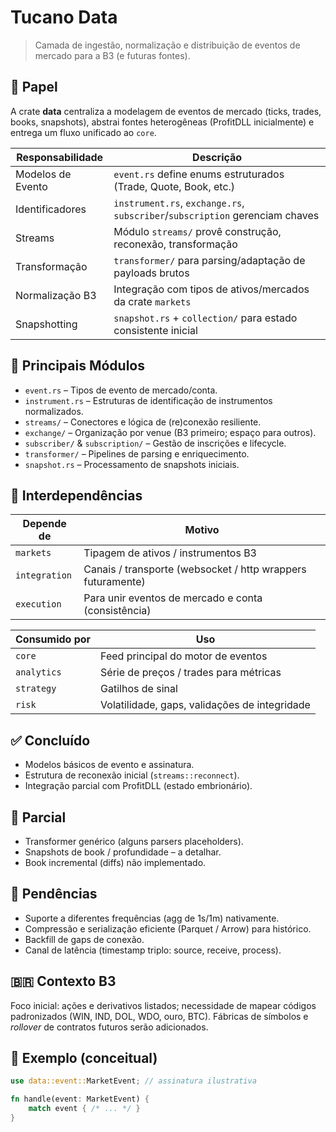 # Tucano Data

> Camada de ingestão, normalização e distribuição de eventos de mercado para a B3 (e futuras fontes).

## 🎯 Papel
A crate **data** centraliza a modelagem de eventos de mercado (ticks, trades, books, snapshots), abstrai fontes heterogêneas (ProfitDLL inicialmente) e entrega um fluxo unificado ao `core`.

| Responsabilidade | Descrição |
|------------------|-----------|
| Modelos de Evento | `event.rs` define enums estruturados (Trade, Quote, Book, etc.) |
| Identificadores | `instrument.rs`, `exchange.rs`, `subscriber`/`subscription` gerenciam chaves |
| Streams | Módulo `streams/` provê construção, reconexão, transformação |
| Transformação | `transformer/` para parsing/adaptação de payloads brutos |
| Normalização B3 | Integração com tipos de ativos/mercados da crate `markets` |
| Snapshotting | `snapshot.rs` + `collection/` para estado consistente inicial |

## 🔑 Principais Módulos
- `event.rs` – Tipos de evento de mercado/conta.
- `instrument.rs` – Estruturas de identificação de instrumentos normalizados.
- `streams/` – Conectores e lógica de (re)conexão resiliente.
- `exchange/` – Organização por venue (B3 primeiro; espaço para outros).
- `subscriber/` & `subscription/` – Gestão de inscrições e lifecycle.
- `transformer/` – Pipelines de parsing e enriquecimento.
- `snapshot.rs` – Processamento de snapshots iniciais.

## 🔗 Interdependências
| Depende de | Motivo |
|------------|-------|
| `markets` | Tipagem de ativos / instrumentos B3 |
| `integration` | Canais / transporte (websocket / http wrappers futuramente) |
| `execution` | Para unir eventos de mercado e conta (consistência) |

| Consumido por | Uso |
|---------------|-----|
| `core` | Feed principal do motor de eventos |
| `analytics` | Série de preços / trades para métricas |
| `strategy` | Gatilhos de sinal |
| `risk` | Volatilidade, gaps, validações de integridade |

## ✅ Concluído
- Modelos básicos de evento e assinatura.
- Estrutura de reconexão inicial (`streams::reconnect`).
- Integração parcial com ProfitDLL (estado embrionário).

## 🧪 Parcial
- Transformer genérico (alguns parsers placeholders).
- Snapshots de book / profundidade – a detalhar.
- Book incremental (diffs) não implementado.

## 🚧 Pendências
- Suporte a diferentes frequências (agg de 1s/1m) nativamente.
- Compressão e serialização eficiente (Parquet / Arrow) para histórico.
- Backfill de gaps de conexão.
- Canal de latência (timestamp triplo: source, receive, process).

## 🇧🇷 Contexto B3
Foco inicial: ações e derivativos listados; necessidade de mapear códigos padronizados (WIN, IND, DOL, WDO, ouro, BTC). Fábricas de símbolos e *rollover* de contratos futuros serão adicionados.

## 🏁 Exemplo (conceitual)
```rust
use data::event::MarketEvent; // assinatura ilustrativa

fn handle(event: MarketEvent) {
    match event { /* ... */ }
}
```
